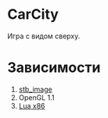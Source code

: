 # CarCity
Игра с видом сверху.

# Зависимости
1. [stb_image](https://github.com/nothings/stb/blob/master/stb_image.h)
2. OpenGL 1.1
3. [Lua x86](https://sourceforge.net/projects/luabinaries/files/5.4.2)
